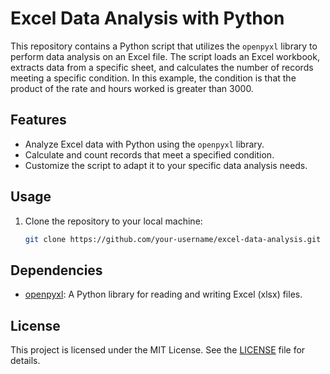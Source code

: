 # Excel Data Analysis with Python

This repository contains a Python script that utilizes the `openpyxl` library to perform data analysis on an Excel file. The script loads an Excel workbook, extracts data from a specific sheet, and calculates the number of records meeting a specific condition. In this example, the condition is that the product of the rate and hours worked is greater than 3000.

## Features

- Analyze Excel data with Python using the `openpyxl` library.
- Calculate and count records that meet a specified condition.
- Customize the script to adapt it to your specific data analysis needs.

## Usage

1. Clone the repository to your local machine:

   ```bash
   git clone https://github.com/your-username/excel-data-analysis.git

## Dependencies

- [openpyxl](https://openpyxl.readthedocs.io/en/stable/): A Python library for reading and writing Excel (xlsx) files.


## License

This project is licensed under the MIT License. See the [LICENSE](LICENSE.txt) file for details.
